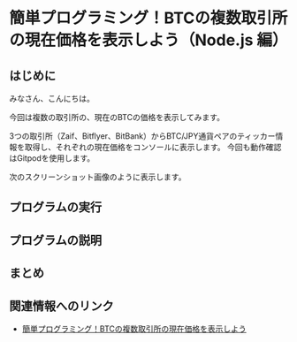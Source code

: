 # 簡単プログラミング！BTCの複数取引所の現在価格を表示しよう（Node.js 編）

## はじめに

みなさん、こんにちは。

今回は複数の取引所の、現在のBTCの価格を表示してみます。

3つの取引所（Zaif、Bitflyer、BitBank）からBTC/JPY通貨ペアのティッカー情報を取得し、それぞれの現在価格をコンソールに表示します。
今回も動作確認はGitpodを使用します。

次のスクリーンショット画像のように表示します。

## プログラムの実行

## プログラムの説明

## まとめ
## 関連情報へのリンク

- [簡単プログラミング！BTCの複数取引所の現在価格を表示しよう](https://github.com/naoland/nemlog-post-51408)


